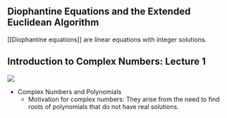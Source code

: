 
## Diophantine Equations and the Extended Euclidean Algorithm

[[Diophantine equations]] are linear equations with integer solutions.
## Introduction to Complex Numbers: Lecture 1

![](https://youtu.be/81jxfxLg9tg)

- Complex Numbers and Polynomials
	- Motivation for complex numbers: They arise from the need to find roots of polynomials that do not have real solutions.